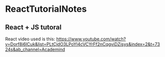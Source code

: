 # ReactTutorialNotes
## React + JS tutoral
React video used is this:
https://www.youtube.com/watch?v=Dorf8i6lCuk&list=PLtCjdO3LPoYl4cVCYrFf2nCqgviDZisys&index=2&t=7324s&ab_channel=Academind
